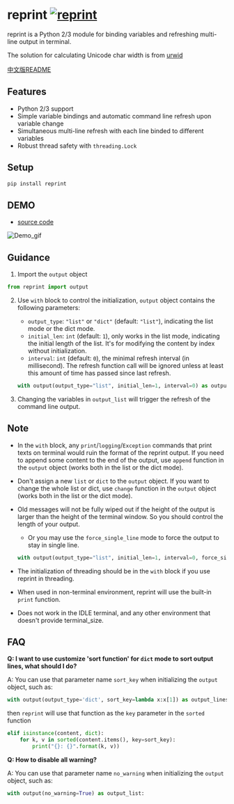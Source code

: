# reprint [![reprint](https://img.shields.io/pypi/v/reprint.svg)](https://pypi.python.org/pypi/reprint)

reprint is a Python 2/3 module for binding variables and refreshing multi-line output in terminal.

The solution for calculating Unicode char width is from [urwid](https://github.com/urwid/urwid/blob/master/urwid/old_str_util.py)

[中文版README](https://github.com/Yinzo/reprint/blob/master/cn_README.md)


## Features
+ Python 2/3 support
+ Simple variable bindings and automatic command line refresh upon variable change
+ Simultaneous multi-line refresh with each line binded to different variables
+ Robust thread safety with `threading.Lock`

## Setup

```sh
pip install reprint
```

## DEMO

+ [source code](https://github.com/Yinzo/reprint/blob/master/demo/horse_race.py)

![Demo_gif](https://raw.githubusercontent.com/yinzo/reprint/master/demo/images/horse_race_demo.gif)

## Guidance

1. Import the `output` object

  ```python
  from reprint import output
  ```

2. Use `with` block to control the initialization, `output` object contains the following parameters:
    + `output_type`: `"list"` or `"dict"` (default: `"list"`), indicating the list mode or the dict mode.
    + `initial_len`: `int` (default: `1`), only works in the list mode, indicating the initial length of the list. It's for modifying the content by index without initialization.  
    + `interval`: `int` (default: `0`), the minimal refresh interval (in millisecond). The refresh function call will be ignored unless at least this amount of time has passed since last refresh.

    ```python
    with output(output_type="list", initial_len=1, interval=0) as output_list:
    ```

3. Changing the variables in `output_list` will trigger the refresh of the command line output.



## Note
+ In the `with` block, any `print`/`logging`/`Exception` commands that print texts on terminal would ruin the format of the reprint output. If you need to append some content to the end of the output, use `append` function in the `output` object (works both in the list or the dict mode).

+ Don't assign a new `list` or `dict` to the `output` object. If you want to change the whole list or dict, use `change` function in the `output` object (works both in the list or the dict mode).

+ Old messages will not be fully wiped out if the height of the output is larger than the height of the terminal window. So you should control the length of your output.
  + Or you may use the `force_single_line` mode to force the output to stay in single line.

  ```python
  with output(output_type="list", initial_len=1, interval=0, force_single_line=True) as output_list:
  ```

+ The initialization of threading should be in the `with` block if you use reprint in threading.

+ When used in non-terminal environment, reprint will use the built-in `print` function.

+ Does not work in the IDLE terminal, and any other environment that doesn't provide terminal_size.



## FAQ

**Q: I want to use customize 'sort function' for `dict` mode to sort output lines, what should I do?**

A: You can use that parameter name `sort_key` when initializing the `output` object, such as:

```python
with output(output_type='dict', sort_key=lambda x:x[1]) as output_lines:
```

then `reprint` will use that function as the `key` parameter in the `sorted` function 

```python
elif isinstance(content, dict):
    for k, v in sorted(content.items(), key=sort_key):
        print("{}: {}".format(k, v))
```

**Q: How to disable all warning?**

A: You can use that parameter name `no_warning` when initializing the `output` object, such as:

```python
with output(no_warning=True) as output_list:
```

